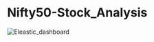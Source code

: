 # Nifty50-Stock_Analysis

![Eleastic_dashboard](https://github.com/user-attachments/assets/d7b016c9-634e-4ca9-b661-2ac1606e24dd)
